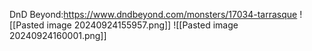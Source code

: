DnD Beyond:https://www.dndbeyond.com/monsters/17034-tarrasque
![[Pasted image 20240924155957.png]]
![[Pasted image 20240924160001.png]]